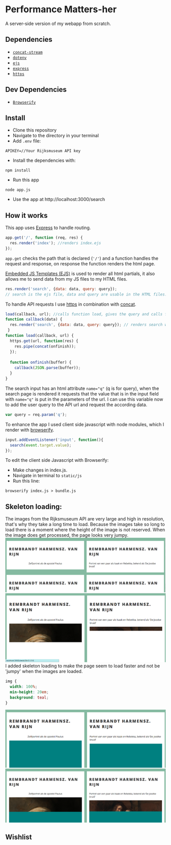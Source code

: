 # Performance Matters-her
A server-side version of my webapp from scratch.

## Dependencies
+ [`concat-stream`](https://www.npmjs.com/package/concat-stream)
+ [`dotenv`](https://www.npmjs.com/package/dotenv)
+ [`ejs`](https://www.npmjs.com/package/ejs)
+ [`express`](https://www.npmjs.com/package/express)
+ [`https`](https://www.npmjs.com/package/https)

## Dev Dependencies
+ [`Browserify`](https://www.npmjs.com/package/browserify)

## Install
- Clone this repository
- Navigate to the directory in your terminal
- Add `.env` file:
```.env
APIKEY=//Your Rijksmuseum API key
```
- Install the dependencies with:
```
npm install
```
- Run this app 
```
node app.js
```
- Use the app at http://localhost:3000/search

## How it works
This app uses [Express](https://www.npmjs.com/package/express) to handle routing. 
```javascript
app.get('/', function (req, res) {
  res.render('index'); //renders index.ejs
});
```
`app.get` checks the path that is declared (`'/'`) and a function handles the request and response, on response the function renders the html page.

[Embedded JS Templates (EJS)](https://www.npmjs.com/package/ejs) is used to render all html partials, it also allows me to send data from my JS files to my HTML files.
```javascript
res.render('search', {data: data, query: query});
// search is the ejs file, data and query are usable in the HTML files.
```

To handle API requests I use [https](https://www.npmjs.com/package/https) in combination with [concat](https://www.npmjs.com/package/concat-stream).
```javascript
load(callback, url); //calls function load, gives the query and calls function callback
function callback(data) {
  res.render('search', {data: data, query: query}); // renders search with an object, these properties are now accessible in index.ejs
 }
function load(callback, url) {
  https.get(url, function(res) {
    res.pipe(concat(onfinish));
  });

  function onfinish(buffer) {
    callback(JSON.parse(buffer));
  }
}
```

The search input has an html attribute `name="q"` (q is for query), when the search page is rendered it requests that the value that is in the input field with `name="q"` is put in the parameters of the url. I can use this variable now to add the user query to the API url and request the according data.
```javascript
var query = req.param('q');
```

To enhance the app I used client side javascript with node modules, which I render with [browserify](https://www.npmjs.com/package/browserify).
```javascript
input.addEventListener('input', function(){
  search(event.target.value);
});
```

To edit the client side Javascript with Browserify: 
- Make changes in index.js. 
- Navigate in terminal to `static/js`
- Run this line:
```
browserify index.js > bundle.js
```

## Skeleton loading:
The images from the Rijksmuseum API are very large and high in resolution, that's why they take a long time to load. Because the images take so long to load there is a moment where the height of the image is not reserved. When the image does get processed, the page looks very jumpy.
![without skeleton loading](/screenshots/noskeleton1.png) ![without skeleton loading, image height pushes down next blocks](/screenshots/noskeleton-jump.png) 
I added skeleton loading to make the page seem to load faster and not be 'jumpy' when the images are loaded.
```css
img {
  width: 100%;
  min-height: 20em;
  background: teal;
}
```
![with skeleton loading](/screenshots/withskeleton.png)
![with skeleton loading](/screenshots/nojumpskeleton.png)



## Wishlist
